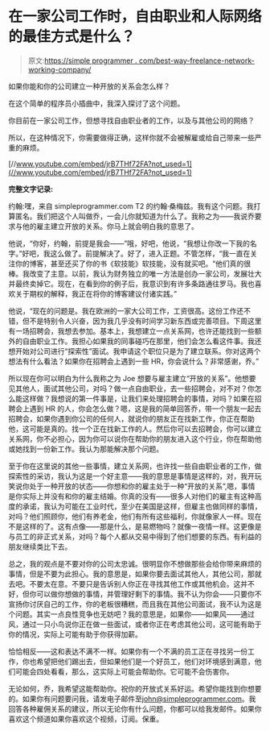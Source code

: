 # 在一家公司工作时，自由职业和人际网络的最佳方式是什么？

> 原文:[https://simple programmer . com/best-way-freelance-network-working-company/](https://simpleprogrammer.com/best-way-freelance-network-working-company/)

如果你能和你的公司建立一种开放的关系会怎么样？

在这个简单的程序员小插曲中，我深入探讨了这个问题。

你目前在一家公司工作，但想寻找自由职业者的工作，以及与其他公司的网络？

所以，在这种情况下，你需要做得正确，这样你就不会被解雇或给自己带来一些严重的麻烦。

[//www.youtube.com/embed/jrB7THf72FA?not_used=1](//www.youtube.com/embed/jrB7THf72FA?not_used=1)

**完整文字记录:**

约翰:嘿，来自 simpleprogrammer.com T2 的约翰·桑梅兹。我有这个问题。我打算匿名。我们把这个人叫做乔，一会儿你就知道为什么了。我称之为——我说乔要求与他的雇主建立开放的关系。你马上就会明白我的意思了。

他说，“你好，约翰，前提是我会——”哦，好吧，他说，“我想让你改一下我的名字。”好吧，我这么做了。前提解决了。好了，进入正题。不管怎样，“我一直在关注你的博客，甚至还买了你的书《软技能》软技能，没有就买吧。“他们真的很棒。我改变了主意。以前，我认为财务独立的唯一方法是创办一家公司，发展壮大并最终卖掉它。现在，在看到你的例子后，我意识到有许多条路通往罗马。我也喜欢关于期权的解释，我正在将你的博客建议付诸实践。”

他说，“现在的问题是。我在欧洲的一家大公司工作，工资很高。这份工作还不错，但不是特别令人兴奋，因为我几乎没有时间学习新东西或完善项目。下周这里有一场招聘会，我想去参加。基本上，我想建立一点关系网，也许还能找到一些额外的自由职业工作。我担心如果我的同事碰巧在那里，他们会怎么看这件事。我还想开始对公司进行“探索性”面试。我申请这个职位只是为了建立联系。你对这两个想法有什么看法？如果你在招聘会上遇到一些 HR，你会说什么？非常感谢，乔。”

所以现在你可以明白为什么我称之为 Joe 想要与雇主建立“开放的关系”。他想要见其他人，面试其他公司，对吗？做一点自由职业，去一些招聘会，对不对？你怎么能这样做？我想说的第一件事是，让我们来处理招聘会的事情，对吗？如果在招聘会上遇到 HR 的人，你会怎么做？嗯，这是我的简单回答乔，带一个朋友一起去招聘会，如果你遇到你公司的任何人，就说你的朋友正在找新工作，你正在帮助他，这可能是真的。找一个正在找新工作的人。然后你可以去招聘会，你可以建立关系网，你不必担心，因为你可以说你在帮助你的朋友进入这个行业，你在帮助他或她找到一份新工作。我认为那能解决那个问题。

至于你在这里说的其他一些事情，建立关系网，也许找一些自由职业者的工作，做探索性的采访，我认为这是一个好主意——我的意思是事情是这样的，对，我开玩笑说你处于一种开放的状态——你想和你的雇主处于一种“开放的关系”,嗯，事情是你实际上并没有和你的雇主结婚。你真的没有——很多人对他们的雇主有这种高度的承诺，我认为可能在工业时代，至少在美国是这样，但雇主也做同样的事情，对吗？他们照顾你，他们有养老金，他们有所有这些福利，你就像家人一样。现在不是这样的了。这有点像——那是什么，是易燃物吗？就像一夜情一样。这更像是与员工的非正式关系，对吗？每个人都从交易中得到了他们想要的东西。有利益的朋友继续类比下去。

总之，我的观点是不要对你的公司太忠诚。很明显你不想做那些会给你带来麻烦的事情，但是不要为此担心。我的意思是，如果你要去面试其他人，其他公司，那就去吧。不要太在意。不要只是告诉别人你正在寻找其他工作或其他机会。这并不好，但你可以做你想做的事情，并管理好剩下的事情。我不认为你会——只要你不宣扬你讨厌自己的工作，你的老板很糟糕，而且我在其他公司面试，我不认为这是个问题。其实一点良性竞争也无妨吧？我的意思是，如果你——如果风——通过风，通过一只小鸟说你正在做一些面试，或者你正在考虑其他公司，这可能有助于你的情况，实际上可能有助于你获得加薪。

恰恰相反——这和表达不满不一样。如果你有一个不满的员工正在寻找另一份工作，你也希望把他们踢出去，但如果他们是一个好员工，他们对环境感到满意，他们可能会四处看看，那么，这实际上可能会帮助你。它可能不会伤害你。

无论如何，乔，我希望这能帮助你。祝你的开放式关系好运。希望你能找到你想要的。如果你有问题要问我，请发电子邮件至[john@simpleprogrammer.com](mailto:john@simpleprogrammer.com)。我回答各种雇佣关系的建议，所以无论你有什么问题，你都可以给我发邮件。如果你喜欢这个频道如果你喜欢这个视频，订阅。保重。